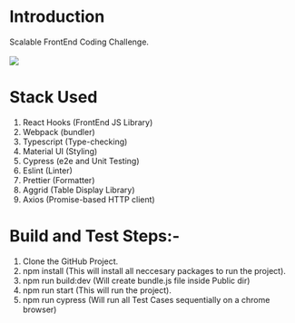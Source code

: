 # Introduction

Scalable FrontEnd Coding Challenge.
<br><br>
![](https://github.com/aryan21710/Typescript_React_webpack_materialUi)

# Stack Used

1. React Hooks (FrontEnd JS Library)
2. Webpack (bundler)
3. Typescript (Type-checking)
4. Material UI (Styling)
5. Cypress (e2e and Unit Testing)
6. Eslint (Linter)
7. Prettier (Formatter)
8. Aggrid (Table Display Library)
9. Axios (Promise-based HTTP client)



# Build and Test Steps:- 

1. Clone the GitHub Project.
2. npm install (This will install all neccesary packages to run the project).
3. npm run build:dev (Will create bundle.js file inside Public dir)
4. npm run start (This will run the project).
5. npm run cypress (Will run all Test Cases sequentially on a chrome browser)


